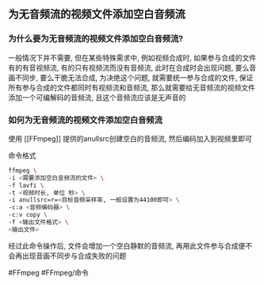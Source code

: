 ## 为无音频流的视频文件添加空白音频流

### 为什么要为无音频流的视频文件添加空白音频流?
一般情况下并不需要, 但在某些特殊需求中, 例如视频合成时, 如果参与合成的文件有的有音视频流, 有的只有视频流而没有音频流, 此时在合成时会出现问题, 要么音画不同步, 要么干脆无法合成, 为决绝这个问题, 就需要统一参与合成的文件, 保证所有参与合成的文件都同时有视频流和音频流, 那么就需要给无音频流的视频文件添加一个可编解码的音频流, 且这个音频流应该是无声音的

### 如何为无音频流的视频文件添加空白音频流
使用 [[FFmpeg]] 提供的anullsrc创建空白的音频流, 然后编码加入到视频里即可

命令格式
```bash
ffmpeg \
-i <需要添加空白音频流的文件> \
-f lavfi \
-t <视频时长, 单位 秒> \
-i anullsrc=r=<目标音频采样率, 一般设置为44100即可> \
-c:a <音频编码器> \
-c:v copy \
-f <输出文件格式> \
<输出文件>
```

经过此命令操作后, 文件会增加一个空白静默的音频流, 再用此文件参与合成便不会再出现音画不同步与合成失败的问题

#FFmpeg  #FFmpeg/命令 